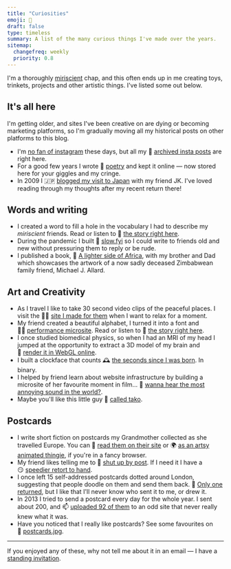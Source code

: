 ```yaml
---
title: "Curiosities"
emoji: 🤩
draft: false
type: timeless
summary: A list of the many curious things I've made over the years.
sitemap:
  changefreq: weekly
  priority: 0.8
---
```


I'm a thoroughly [miriscient](https://www.miriscient.org) chap, and this often ends up in me creating toys, trinkets, projects and other artistic things. I've listed some out below.

## It's all here

I'm getting older, and sites I've been creative on are dying or becoming marketing platforms, so I'm gradually moving all my historical posts on other platforms to this blog.

* I'm [no fan of instagram](/posts/goodbye-big-social) these days, but all my 📸&nbsp;[archived insta posts](/tags/from-instagram) are right here.
* For a good few years I wrote 📝&nbsp;[poetry](/poetry) and kept it online — now stored here for your giggles and my cringe.
* In 2009 I 🇯🇵&nbsp;[blogged my visit to Japan](/tags/japan-with-jk) with my friend JK. I've loved reading through my thoughts after my recent return there!

## Words and writing

* I created a word to fill a hole in the vocabulary I had to describe my _miriscient_ friends. Read or listen to 📖&nbsp;[the story right here](/posts/miriscience).
* During the pandemic I built 🐌&nbsp;[slow.fyi](https://slow.fyi) so I could write to friends old and new without pressuring them to reply or be rude.
* I published a book, 📔&nbsp;[A lighter side of Africa](https://www.amazon.co.uk/Lighter-Side-Africa-Paintings-Michael/dp/0993324908/), with my brother and Dad which showcases the artwork of a now sadly deceased Zimbabwean family friend, Michael J. Allard.

## Art and Creativity

* As I travel I like to take 30 second video clips of the peaceful places. I visit the 🧘‍♂️&nbsp;[site I made for them](http://30s.byjp.me/) when I want to relax for a moment.
* My friend created a beautiful alphabet, I turned it into a font and 👨‍🎤&nbsp;[performance microsite](https://caspian.byjp.me). Read or listen to 📖&nbsp;[the story right here](/posts/the-beauty-of-type).
* I once studied biomedical physics, so when I had an MRI of my head I jumped at the opportunity to extract a 3D model of my brain and 🧠&nbsp;[render it in WebGL online](https://brain.byjp.me/).
* I built a clockface that counts 🕰&nbsp;[the seconds since I was born](https://tictoc.byjp.me/). In binary.
* I helped by friend learn about website infrastructure by building a microsite of her favourite moment in film… 🐶&nbsp;[wanna hear the most annoying sound in the world?](https://bafybeieksph4ppkssaccuoig3dx6zyw4qouyooctd2sti5eaigx2jq57ka.ipfs.dweb.link).
* Maybe you'll like this little guy 🐙&nbsp;[called tako](https://bafybeihwkqswvfggjqhh4fgeioq7xapzxolkb7ptmir22kovahnlzjmnfm.ipfs.dweb.link/).

## Postcards

* I write short fiction on postcards my Grandmother collected as she travelled Europe. You can 📮&nbsp;[read them on their site](http://lucy.byjp.me/) or 🌍&nbsp;[as an artsy animated thingie](http://lucy.byjp.me/globe#diving), if you're in a fancy browser.
* My friend likes telling me to 🤫&nbsp;[shut up by post](https://www.instagram.com/p/BqZR3qjAkMC/). If I need it I have a 😏&nbsp;[speedier retort to hand](http://shutupclaire.byjp.me/).
* I once left 15 self-addressed postcards dotted around London, suggesting that people doodle on them and send them back. 🐪&nbsp;[Only one returned](http://postcarddoodles.byjp.me/), but I like that I'll never know who sent it to me, or drew it.
* In 2013 I tried to send a postcard every day for the whole year. I sent about 200, and 📫&nbsp;[uploaded 92 of them](http://postcards.byjp.me/) to an odd site that never really knew what it was.
* Have you noticed that I really like postcards? See some favourites on 📸&nbsp;[postcards.jpg](https://instagram.com/postcards.jpg).

---

If you enjoyed any of these, why not tell me about it in an email — I have a [standing invitation](/standing-invitation).
